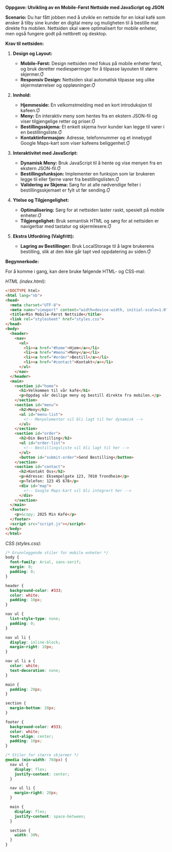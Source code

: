 **Oppgave: Utvikling av en Mobile-Først Nettside med JavaScript og JSON**

**Scenario:**
Du har fått jobben med å utvikle en nettside for en lokal kafé som ønsker å tilby sine kunder en digital meny og muligheten til å bestille mat direkte fra mobilen. Nettsiden skal være optimalisert for mobile enheter, men også fungere godt på nettbrett og desktop.

**Krav til nettsiden:**

1. **Design og Layout:**
   - **Mobile-Først:** Design nettsiden med fokus på mobile enheter først, og bruk deretter mediespørringer for å tilpasse layouten til større skjermer.
   - **Responsiv Design:** Nettsiden skal automatisk tilpasse seg ulike skjermstørrelser og oppløsninger.

2. **Innhold:**
   - **Hjemmeside:** En velkomstmelding med en kort introduksjon til kafeen.
   - **Meny:** En interaktiv meny som hentes fra en ekstern JSON-fil og viser tilgjengelige retter og priser.
   - **Bestillingsskjema:** Et enkelt skjema hvor kunder kan legge til varer i en bestillingsliste.
   - **Kontaktinformasjon:** Adresse, telefonnummer og et innebygd Google Maps-kart som viser kafeens beliggenhet.

3. **Interaktivitet med JavaScript:**
   - **Dynamisk Meny:** Bruk JavaScript til å hente og vise menyen fra en ekstern JSON-fil.
   - **Bestillingsfunksjon:** Implementer en funksjon som lar brukeren legge til eller fjerne varer fra bestillingslisten.
   - **Validering av Skjema:** Sørg for at alle nødvendige felter i bestillingsskjemaet er fylt ut før sending.

4. **Ytelse og Tilgjengelighet:**
   - **Optimalisering:** Sørg for at nettsiden laster raskt, spesielt på mobile enheter.
   - **Tilgjengelighet:** Bruk semantisk HTML og sørg for at nettsiden er navigerbar med tastatur og skjermlesere.

5. **Ekstra Utfordring (Valgfritt):**
   - **Lagring av Bestillinger:** Bruk LocalStorage til å lagre brukerens bestilling, slik at den ikke går tapt ved oppdatering av siden.

**Begynnerkode:**

For å komme i gang, kan dere bruke følgende HTML- og CSS-mal:

*HTML (index.html):*
```html
<!DOCTYPE html>
<html lang="nb">
<head>
  <meta charset="UTF-8">
  <meta name="viewport" content="width=device-width, initial-scale=1.0">
  <title>Min Mobile-Først Nettside</title>
  <link rel="stylesheet" href="styles.css">
</head>
<body>
  <header>
    <nav>
      <ul>
        <li><a href="#home">Hjem</a></li>
        <li><a href="#menu">Meny</a></li>
        <li><a href="#order">Bestill</a></li>
        <li><a href="#contact">Kontakt</a></li>
      </ul>
    </nav>
  </header>
  <main>
    <section id="home">
      <h1>Velkommen til vår kafé</h1>
      <p>Oppdag vår deilige meny og bestill direkte fra mobilen.</p>
    </section>
    <section id="menu">
      <h2>Meny</h2>
      <ul id="menu-list">
        <!-- Menyelementer vil bli lagt til her dynamisk -->
      </ul>
    </section>
    <section id="order">
      <h2>Din Bestilling</h2>
      <ul id="order-list">
        <!-- Bestillingsliste vil bli lagt til her -->
      </ul>
      <button id="submit-order">Send Bestilling</button>
    </section>
    <section id="contact">
      <h2>Kontakt Oss</h2>
      <p>Adresse: Eksempelgate 123, 7010 Trondheim</p>
      <p>Telefon: 123 45 678</p>
      <div id="map">
        <!-- Google Maps-kart vil bli integrert her -->
      </div>
    </section>
  </main>
  <footer>
    <p>&copy; 2025 Min Kafé</p>
  </footer>
  <script src="script.js"></script>
</body>
</html>
```

*CSS (styles.css):*
```css
/* Grunnleggende stiler for mobile enheter */
body {
  font-family: Arial, sans-serif;
  margin: 0;
  padding: 0;
}

header {
  background-color: #333;
  color: white;
  padding: 10px;
}

nav ul {
  list-style-type: none;
  padding: 0;
}

nav ul li {
  display: inline-block;
  margin-right: 10px;
}

nav ul li a {
  color: white;
  text-decoration: none;
}

main {
  padding: 20px;
}

section {
  margin-bottom: 20px;
}

footer {
  background-color: #333;
  color: white;
  text-align: center;
  padding: 10px;
}

/* Stiler for større skjermer */
@media (min-width: 768px) {
  nav ul {
    display: flex;
    justify-content: center;
  }

  nav ul li {
    margin-right: 20px;
  }

  main {
    display: flex;
    justify-content: space-between;
  }

  section {
    width: 30%;
  }
}
```
